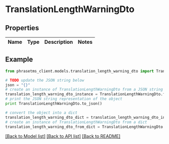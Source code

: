 # TranslationLengthWarningDto

## Properties

| Name | Type | Description | Notes |
| ---- | ---- | ----------- | ----- |

## Example

```python
from phrasetms_client.models.translation_length_warning_dto import TranslationLengthWarningDto

# TODO update the JSON string below
json = "{}"
# create an instance of TranslationLengthWarningDto from a JSON string
translation_length_warning_dto_instance = TranslationLengthWarningDto.from_json(json)
# print the JSON string representation of the object
print TranslationLengthWarningDto.to_json()

# convert the object into a dict
translation_length_warning_dto_dict = translation_length_warning_dto_instance.to_dict()
# create an instance of TranslationLengthWarningDto from a dict
translation_length_warning_dto_from_dict = TranslationLengthWarningDto.from_dict(translation_length_warning_dto_dict)
```

[[Back to Model list]](../README.md#documentation-for-models) [[Back to API list]](../README.md#documentation-for-api-endpoints) [[Back to README]](../README.md)

